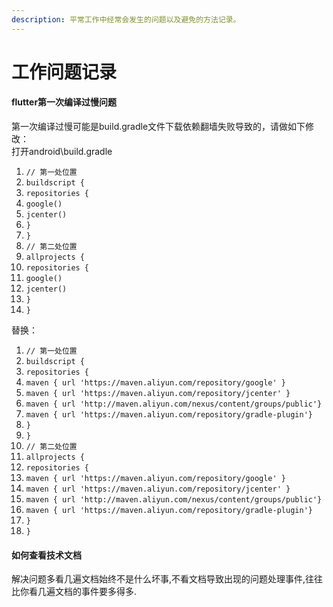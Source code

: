 ```yaml
---
description: 平常工作中经常会发生的问题以及避免的方法记录。
---
```


# 工作问题记录

#### flutter第一次编译过慢问题

第一次编译过慢可能是build.gradle文件下载依赖翻墙失败导致的，请做如下修改：  
打开android\build.gradle

1. `// 第一处位置`
2. `buildscript {`
3. `repositories {`
4. `google()`
5. `jcenter()`
6. `}`
7. `}`
8. `// 第二处位置`
9. `allprojects {`
10. `repositories {`
11. `google()`
12. `jcenter()`
13. `}`
14. `}`

替换：  


1. `// 第一处位置`
2. `buildscript {`
3. `repositories {`
4. `maven { url 'https://maven.aliyun.com/repository/google' }`
5. `maven { url 'https://maven.aliyun.com/repository/jcenter' }`
6. `maven { url 'http://maven.aliyun.com/nexus/content/groups/public'}`
7. `maven { url 'https://maven.aliyun.com/repository/gradle-plugin'}`
8. `}`
9. `}`
10. `// 第二处位置`
11. `allprojects {`
12. `repositories {`
13. `maven { url 'https://maven.aliyun.com/repository/google' }`
14. `maven { url 'https://maven.aliyun.com/repository/jcenter' }`
15. `maven { url 'http://maven.aliyun.com/nexus/content/groups/public'}`
16. `maven { url 'https://maven.aliyun.com/repository/gradle-plugin'}`
17. `}`
18. `}`

#### 如何查看技术文档

解决问题多看几遍文档始终不是什么坏事,不看文档导致出现的问题处理事件,往往比你看几遍文档的事件要多得多.

